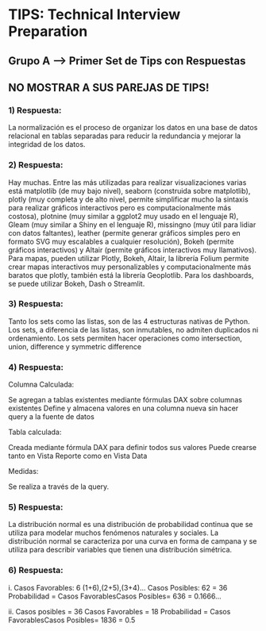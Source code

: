 <h1>TIPS: Technical Interview Preparation</h1>
<h2>Grupo A --&gt; Primer Set de Tips con Respuestas</h2>
<h2>NO MOSTRAR A SUS PAREJAS DE TIPS!</h2>
<h3>1)  Respuesta:</h3>
<p>La normalización es el proceso de organizar los datos en una base de datos relacional en tablas separadas para reducir la redundancia y mejorar la integridad de los datos. </p>
<h3>2)  Respuesta:</h3>
<p>Hay muchas. Entre las más utilizadas para realizar visualizaciones varias está matplotlib (de muy bajo nivel), seaborn (construida sobre matplotlib), plotly (muy completa y de alto nivel, permite simplificar mucho la sintaxis para realizar gráficos interactivos pero es computacionalmente más costosa), plotnine (muy similar a ggplot2 muy usado en el lenguaje R), Gleam (muy similar a Shiny en el lenguaje R), missingno (muy útil para lidiar con datos faltantes), leather (permite generar gráficos simples pero en formato SVG muy escalables a cualquier resolución), Bokeh (permite gráficos interactivos) y Altair (permite gráficos interactivos muy llamativos). Para mapas, pueden utilizar Plotly, Bokeh, Altair, la librería Folium permite crear mapas interactivos muy personalizables y computacionalmente más baratos que plotly, también está la librería Geoplotlib. Para los dashboards, se puede utilizar Bokeh, Dash o Streamlit. </p>
<h3>3)  Respuesta:</h3>
<p>Tanto los sets como las listas, son de las 4 estructuras nativas de Python. Los sets, a diferencia de las listas, son inmutables, no admiten duplicados ni ordenamiento. Los sets permiten hacer operaciones como intersection, union, difference y symmetric difference </p>
<h3>4)  Respuesta:</h3>
<p>Columna Calculada:</p>
<p>Se agregan a tablas existentes mediante fórmulas DAX sobre columnas existentes
Define y almacena valores en una columna nueva sin hacer query a la fuente de datos</p>
<p>Tabla calculada:</p>
<p>Creada mediante fórmula DAX para definir todos sus valores
Puede crearse tanto en Vista Reporte como en Vista Data</p>
<p>Medidas:</p>
<p>Se realiza a través de la query.</p>
<h3>5)  Respuesta:</h3>
<p>La distribución normal es una distribución de probabilidad continua que se utiliza para modelar muchos fenómenos naturales y sociales. La distribución normal se caracteriza por una curva en forma de campana y se utiliza para describir variables que tienen una distribución simétrica. </p>
<h3>6)  Respuesta:</h3>
<p>i. Casos Favorables: 6 (1+6),(2+5),(3+4)... 
Casos Posibles: 62 = 36
Probabilidad = Casos FavorablesCasos Posibles= 636 = 0.1666...

ii. Casos posibles = 36
Casos Favorables = 18
Probabilidad = Casos FavorablesCasos Posibles= 1836 = 0.5 </p>
